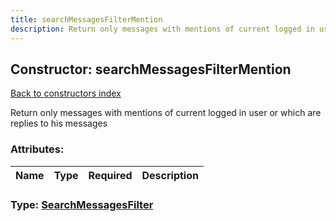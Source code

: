 ```yaml
---
title: searchMessagesFilterMention
description: Return only messages with mentions of current logged in user or which are replies to his messages
---
```

## Constructor: searchMessagesFilterMention  
[Back to constructors index](index.md)



Return only messages with mentions of current logged in user or which are replies to his messages

### Attributes:

| Name     |    Type       | Required | Description |
|----------|---------------|----------|-------------|



### Type: [SearchMessagesFilter](../types/SearchMessagesFilter.md)


